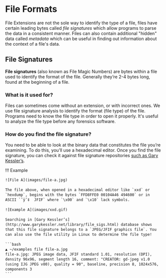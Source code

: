 # File Formats

File Extensions are not the sole way to identify the type of a file, files have certain leading bytes called *file signatures* which allow programs to parse the data in a consistent manner. Files can also contain additional "hidden" data called *metadata* which can be useful in finding out information about the context of a file's data.

## File Signatures

**File signatures** (also known as File Magic Numbers) are bytes within a file used to identify the format of the file. Generally they’re 2-4 bytes long, found at the beginning of a file.

### What is it used for?

Files can sometimes come without an extension, or with incorrect ones. We use file signature analysis to identify the format (file type) of the file. Programs need to know the file type in order to open it properly. It's useful to analyze the file type before any forensics software.

### How do you find the file signature?

You need to be able to look at the binary data that constitutes the file you’re examining. To do this, you’ll use a hexadecimal editor. Once you find the file signature, you can check it against file signature repositories [such as Gary Kessler’s](http://www.garykessler.net/library/file_sigs.html).

!!! Example

    ![File A](images/file-a.jpg)

    The file above, when opened in a hexadecimal editor like `xxd` or `hexdump`, begins with the bytes `FFD8FFE0 00104A46 494600` or in ASCII `ˇÿˇ‡  JFIF` where `\x00` and `\x10` lack symbols. 

    ![Example A](images/xxd.gif)

    Searching in [Gary Kessler’s](http://www.garykessler.net/library/file_sigs.html) database shows that this file signature belongs to a `JPEG/JFIF graphics file`. You can also use the file utility in Linux to determine the file type!

    ```bash
    ▲ ~/examples file file-a.jpg
    file-a.jpg: JPEG image data, JFIF standard 1.01, resolution (DPI), density 96x96, segment length 16, comment: "CREATOR: gd-jpeg v1.0 (using IJG JPEG v80), quality = 90", baseline, precision 8, 1024x576, components 3
    ```
